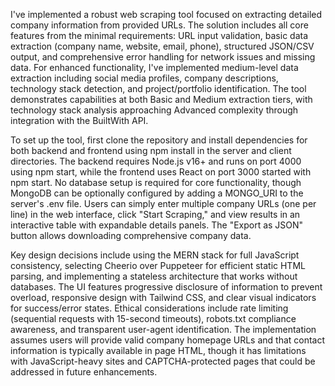 I've implemented a robust web scraping tool focused on extracting detailed company information from provided URLs. The solution includes all core features from the minimal requirements: URL input validation, basic data extraction (company name, website, email, phone), structured JSON/CSV output, and comprehensive error handling for network issues and missing data. For enhanced functionality, I've implemented medium-level data extraction including social media profiles, company descriptions, technology stack detection, and project/portfolio identification. The tool demonstrates capabilities at both Basic and Medium extraction tiers, with technology stack analysis approaching Advanced complexity through integration with the BuiltWith API.

To set up the tool, first clone the repository and install dependencies for both backend and frontend using npm install in the server and client directories. The backend requires Node.js v16+ and runs on port 4000 using npm start, while the frontend uses React on port 3000 started with npm start. No database setup is required for core functionality, though MongoDB can be optionally configured by adding a MONGO_URI to the server's .env file. Users can simply enter multiple company URLs (one per line) in the web interface, click "Start Scraping," and view results in an interactive table with expandable details panels. The "Export as JSON" button allows downloading comprehensive company data.

Key design decisions include using the MERN stack for full JavaScript consistency, selecting Cheerio over Puppeteer for efficient static HTML parsing, and implementing a stateless architecture that works without databases. The UI features progressive disclosure of information to prevent overload, responsive design with Tailwind CSS, and clear visual indicators for success/error states. Ethical considerations include rate limiting (sequential requests with 15-second timeouts), robots.txt compliance awareness, and transparent user-agent identification. The implementation assumes users will provide valid company homepage URLs and that contact information is typically available in page HTML, though it has limitations with JavaScript-heavy sites and CAPTCHA-protected pages that could be addressed in future enhancements.